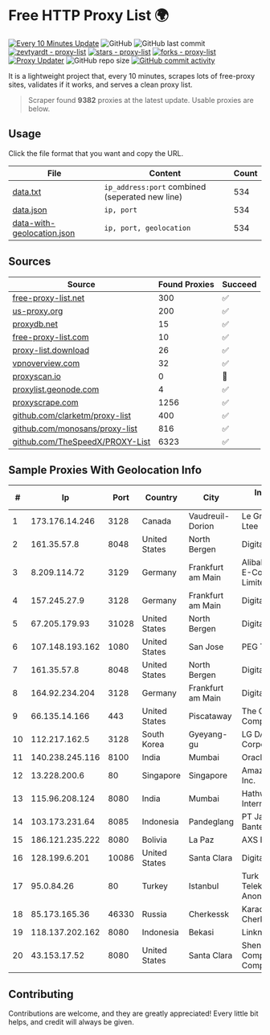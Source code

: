 
# Free HTTP Proxy List 🌍

[![Every 10 Minutes Update](https://github.com/mertguvencli/http-proxy-list/actions/workflows/main.yml/badge.svg?branch=main)](https://github.com/mertguvencli/http-proxy-list/actions/workflows/main.yml)
![GitHub](https://img.shields.io/github/license/mertguvencli/http-proxy-list)
![GitHub last commit](https://img.shields.io/github/last-commit/mertguvencli/http-proxy-list)
[![zevtyardt - proxy-list](https://img.shields.io/static/v1?label=zevtyardt&message=proxy-list&color=blue&logo=github)](https://github.com/zevtyardt/proxy-list "Go to GitHub repo")
[![stars - proxy-list](https://img.shields.io/github/stars/zevtyardt/proxy-list?style=social)](https://github.com/zevtyardt/proxy-list)
[![forks - proxy-list](https://img.shields.io/github/forks/zevtyardt/proxy-list?style=social)](https://github.com/zevtyardt/proxy-list)
[![Proxy Updater](https://github.com/zevtyardt/proxy-list/workflows/Proxy%20Updater/badge.svg)](https://github.com/zevtyardt/proxy-list/actions?query=workflow:"Proxy+Updater")
![GitHub repo size](https://img.shields.io/github/repo-size/zevtyardt/proxy-list)
[![GitHub commit activity](https://img.shields.io/github/commit-activity/m/zevtyardt/proxy-list?logo=commits)](https://github.com/zevtyardt/proxy-list/commits/main)

It is a lightweight project that, every 10 minutes, scrapes lots of free-proxy sites, validates if it works, and serves a clean proxy list.

> Scraper found **9382** proxies at the latest update. Usable proxies are below.

## Usage

Click the file format that you want and copy the URL.

|File|Content|Count|
|----|-------|-----|
|[data.txt](https://raw.githubusercontent.com/mertguvencli/http-proxy-list/main/proxy-list/data.txt)|`ip_address:port` combined (seperated new line)|534|
|[data.json](https://raw.githubusercontent.com/mertguvencli/http-proxy-list/main/proxy-list/data.json)|`ip, port`|534|
|[data-with-geolocation.json](https://raw.githubusercontent.com/mertguvencli/http-proxy-list/main/proxy-list/data-with-geolocation.json)|`ip, port, geolocation`|534|

## Sources

|Source|Found Proxies|Succeed|
|------|-------------|-------|
|[free-proxy-list.net](https://free-proxy-list.net)|300|✅|
|[us-proxy.org](https://www.us-proxy.org)|200|✅|
|[proxydb.net](http://proxydb.net)|15|✅|
|[free-proxy-list.com](https://free-proxy-list.com/?page=&port=&type%5B%5D=http&type%5B%5D=https&up_time=0&search=Search)|10|✅|
|[proxy-list.download](https://www.proxy-list.download/HTTP)|26|✅|
|[vpnoverview.com](https://vpnoverview.com/privacy/anonymous-browsing/free-proxy-servers)|32|✅|
|[proxyscan.io](https://www.proxyscan.io)|0|🚫|
|[proxylist.geonode.com](https://proxylist.geonode.com/api/proxy-list?limit=300&page=1&sort_by=lastChecked&sort_type=desc&protocols=http,https)|4|✅|
|[proxyscrape.com](https://api.proxyscrape.com/v2/?request=displayproxies&protocol=http&timeout=10000&country=all&ssl=all&anonymity=all)|1256|✅|
|[github.com/clarketm/proxy-list](https://raw.githubusercontent.com/clarketm/proxy-list/master/proxy-list-raw.txt)|400|✅|
|[github.com/monosans/proxy-list](https://raw.githubusercontent.com/monosans/proxy-list/main/proxies/http.txt)|816|✅|
|[github.com/TheSpeedX/PROXY-List](https://raw.githubusercontent.com/TheSpeedX/PROXY-List/master/http.txt)|6323|✅|


## Sample Proxies With Geolocation Info

|#|Ip|Port|Country|City|Internet Service Provider|
|-|--|----|-------|----|-------------------------|
|1|173.176.14.246|3128|Canada|Vaudreuil-Dorion|Le Groupe Videotron Ltee|
|2|161.35.57.8|8048|United States|North Bergen|DigitalOcean, LLC|
|3|8.209.114.72|3129|Germany|Frankfurt am Main|Alibaba.com Singapore E-Commerce Private Limited|
|4|157.245.27.9|3128|Germany|Frankfurt am Main|DigitalOcean, LLC|
|5|67.205.179.93|31028|United States|North Bergen|DigitalOcean, LLC|
|6|107.148.193.162|1080|United States|San Jose|PEG TECH INC|
|7|161.35.57.8|8048|United States|North Bergen|DigitalOcean, LLC|
|8|164.92.234.204|3128|Germany|Frankfurt am Main|DigitalOcean, LLC|
|9|66.135.14.166|443|United States|Piscataway|The Constant Company, LLC|
|10|112.217.162.5|3128|South Korea|Gyeyang-gu|LG DACOM Corporation|
|11|140.238.245.116|8100|India|Mumbai|Oracle Corporation|
|12|13.228.200.6|80|Singapore|Singapore|Amazon Technologies Inc.|
|13|115.96.208.124|8080|India|Mumbai|Hathway IP over Cable Internet Access|
|14|103.173.231.64|8085|Indonesia|Pandeglang|PT Jaringan Internet Banten|
|15|186.121.235.222|8080|Bolivia|La Paz|AXS Bolivia S. A.|
|16|128.199.6.201|10086|United States|Santa Clara|DigitalOcean, LLC|
|17|95.0.84.26|80|Turkey|Istanbul|Turk Telekomunikasyon Anonim Sirketi|
|18|85.173.165.36|46330|Russia|Cherkessk|Karachaevo-Cherkesskelektrosvyaz|
|19|118.137.202.162|8080|Indonesia|Bekasi|Linknet-Fastnet ASN|
|20|43.153.17.52|8080|United States|Santa Clara|Shenzhen Tencent Computer Systems Company Limited|



## Contributing

Contributions are welcome, and they are greatly appreciated! Every
little bit helps, and credit will always be given.

